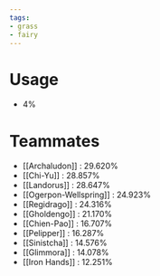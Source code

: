 ```yaml
---
tags:
- grass
- fairy
---
```

# Usage
- 4%
# Teammates
- [[Archaludon]] : 29.620%
- [[Chi-Yu]] : 28.857%
- [[Landorus]] : 28.647%
- [[Ogerpon-Wellspring]] : 24.923%
- [[Regidrago]] : 24.316%
- [[Gholdengo]] : 21.170%
- [[Chien-Pao]] : 16.707%
- [[Pelipper]] : 16.287%
- [[Sinistcha]] : 14.576%
- [[Glimmora]] : 14.078%
- [[Iron Hands]] : 12.251%